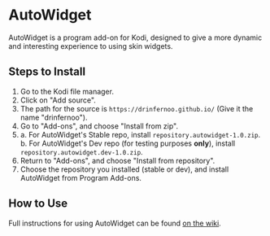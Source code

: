 # AutoWidget
AutoWidget is a program add-on for Kodi, designed to give a more dynamic
and interesting experience to using skin widgets. 

## Steps to Install
1. Go to the Kodi file manager.
2. Click on "Add source".
3. The path for the source is `https://drinfernoo.github.io/` (Give it the name "drinfernoo").
4. Go to "Add-ons", and choose "Install from zip".
5. a. For AutoWidget's Stable repo, install `repository.autowidget-1.0.zip`.
   b. For AutoWidget's Dev repo (for testing purposes **only**), install `repository.autowidget.dev-1.0.zip`.
6. Return to "Add-ons", and choose "Install from repository".
7. Choose the repository you installed (stable or dev), and install AutoWidget from Program Add-ons.

## How to Use
Full instructions for using AutoWidget can be found [on the wiki](https://www.github.com/drinfernoo/plugin.program.autowidget/wiki/).
